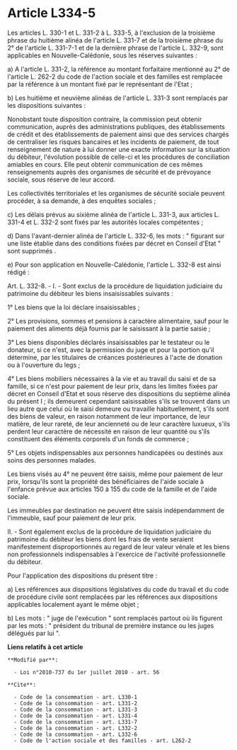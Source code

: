 # Article L334-5

Les articles L. 330-1 et L. 331-2 à L. 333-5, à l'exclusion de la troisième phrase du huitième alinéa de l'article L. 331-7
et de la troisième phrase du 2° de l'article L. 331-7-1 et de la dernière phrase de l'article L. 332-9, sont applicables en
Nouvelle-Calédonie, sous les réserves suivantes : 

a) A l'article L. 331-2, la référence au montant forfaitaire mentionné au 2° de l'article L. 262-2 du code de l'action
sociale et des familles est remplacée par la référence à un montant fixé par le représentant de l'Etat ; 

b) Les huitième et neuvième alinéas de l'article L. 331-3 sont remplacés par les dispositions suivantes : 

Nonobstant toute disposition contraire, la commission peut obtenir communication, auprès des administrations publiques, des
établissements de crédit et des établissements de paiement ainsi que des services chargés de centraliser les risques
bancaires et les incidents de paiement, de tout renseignement de nature à lui donner une exacte information sur la situation
du débiteur, l'évolution possible de celle-ci et les procédures de conciliation amiables en cours. Elle peut obtenir
communication de ces mêmes renseignements auprès des organismes de sécurité et de prévoyance sociale, sous réserve de leur
accord. 

Les collectivités territoriales et les organismes de sécurité sociale peuvent procéder, à sa demande, à des enquêtes
sociales ; 

c) Les délais prévus au sixième alinéa de l'article L. 331-3, aux articles L. 331-4 et L. 332-2 sont fixés par les autorités
locales compétentes ; 

d) Dans l'avant-dernier alinéa de l'article L. 332-6, les mots : " figurant sur une liste établie dans des conditions fixées
par décret en Conseil d'Etat " sont supprimés .

e) Pour son application en Nouvelle-Calédonie, l'article L. 332-8 est ainsi rédigé :

Art. L. 332-8. - I. - Sont exclus de la procédure de liquidation judiciaire du patrimoine du débiteur les biens
insaisissables suivants :

1° Les biens que la loi déclare insaisissables ;

2° Les provisions, sommes et pensions à caractère alimentaire, sauf pour le paiement des aliments déjà fournis par le
saisissant à la partie saisie ;

3° Les biens disponibles déclarés insaisissables par le testateur ou le donateur, si ce n'est, avec la permission du juge et
pour la portion qu'il détermine, par les titulaires de créances postérieures à l'acte de donation ou à l'ouverture du legs ;

4° Les biens mobiliers nécessaires à la vie et au travail du saisi et de sa famille, si ce n'est pour paiement de leur prix,
dans les limites fixées par décret en Conseil d'Etat et sous réserve des dispositions du septième alinéa du présent I ; ils
demeurent cependant saisissables s'ils se trouvent dans un lieu autre que celui où le saisi demeure ou travaille
habituellement, s'ils sont des biens de valeur, en raison notamment de leur importance, de leur matière, de leur rareté, de
leur ancienneté ou de leur caractère luxueux, s'ils perdent leur caractère de nécessité en raison de leur quantité ou s'ils
constituent des éléments corporels d'un fonds de commerce ;

5° Les objets indispensables aux personnes handicapées ou destinés aux soins des personnes malades.

Les biens visés au 4° ne peuvent être saisis, même pour paiement de leur prix, lorsqu'ils sont la propriété des bénéficiaires
de l'aide sociale à l'enfance prévue aux articles 150 à 155 du code de la famille et de l'aide sociale.

Les immeubles par destination ne peuvent être saisis indépendamment de l'immeuble, sauf pour paiement de leur prix.

II. - Sont également exclus de la procédure de liquidation judiciaire du patrimoine du débiteur les biens dont les frais de
vente seraient manifestement disproportionnés au regard de leur valeur vénale et les biens non professionnels indispensables
à l'exercice de l'activité professionnelle du débiteur. 

Pour l'application des dispositions du présent titre : 

a) Les références aux dispositions législatives du code du travail et du code de procédure civile sont remplacées par les
références aux dispositions applicables localement ayant le même objet ; 

b) Les mots : " juge de l'exécution " sont remplacés partout où ils figurent par les mots : " président du tribunal de
première instance ou les juges délégués par lui ".

**Liens relatifs à cet article**

	**Modifié par**:

	  - Loi n°2010-737 du 1er juillet 2010 - art. 56

	**Cite**:

	  - Code de la consommation - art. L330-1
	  - Code de la consommation - art. L331-2
	  - Code de la consommation - art. L331-3
	  - Code de la consommation - art. L331-4
	  - Code de la consommation - art. L331-7
	  - Code de la consommation - art. L332-2
	  - Code de la consommation - art. L332-6
	  - Code de l'action sociale et des familles - art. L262-2
